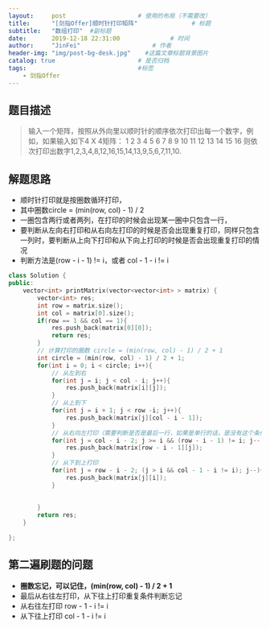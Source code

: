 ```yaml
---
layout:     post                    # 使用的布局（不需要改） 
title:      "[剑指Offer]顺时针打印矩阵"               # 标题  
subtitle:   "数组打印"  #副标题 
date:       2019-12-18 22:31:00              # 时间 
author:     "JinFei"                    # 作者 
header-img: "img/post-bg-desk.jpg"    #这篇文章标题背景图片 
catalog: true                       # 是否归档 
tags:                               #标签     
    - 剑指Offer 
---
```


## 题目描述
> 输入一个矩阵，按照从外向里以顺时针的顺序依次打印出每一个数字，例如，如果输入如下4 X 4矩阵： 1 2 3 4 5 6 7 8 9 10 11 12 13 14 15 16 则依次打印出数字1,2,3,4,8,12,16,15,14,13,9,5,6,7,11,10.

## 解题思路

- 顺时针打印就是按圈数循环打印，
- 其中圈数circle = (min(row, col) - 1) / 2 
- 一圈包含两行或者两列，在打印的时候会出现某一圈中只包含一行，
- 要判断从左向右打印和从右向左打印的时候是否会出现重复打印，同样只包含一列时，要判断从上向下打印和从下向上打印的时候是否会出现重复打印的情况
- 判断方法是(row - i - 1) != i，或者 col - 1 - i != i

```C++
class Solution {
public:
    vector<int> printMatrix(vector<vector<int> > matrix) {
        vector<int> res;
        int row = matrix.size();
        int col = matrix[0].size();
        if(row == 1 && col == 1){
            res.push_back(matrix[0][0]);
            return res;
        }
        // 计算打印的圈数 circle = (min(row, col) - 1) / 2 + 1
        int circle = (min(row, col) - 1) / 2 + 1;
        for(int i = 0; i < circle; i++){
            // 从左到右
            for(int j = i; j < col - i; j++){
                res.push_back(matrix[i][j]);
            }
            // 从上到下
            for(int j = i + 1; j < row -i; j++){
                res.push_back(matrix[j][col - i - 1]);
            }
            // 从右向左打印（需要判断是否是最后一行，如果是单行的话，是没有这个条件的）
            for(int j = col - i - 2; j >= i && (row - i - 1) != i; j--){
                res.push_back(matrix[row - i - 1][j]);
            }
            // 从下到上打印
            for(int j = row - i - 2; (j > i && col - 1 - i != i); j--){
                res.push_back(matrix[j][i]);
            }
                                        
            
        }
        return res;
    }
    
};
```


## 第二遍刷题的问题

- **圈数忘记，可以记住，(min(row, col) - 1) / 2 + 1**
- 最后从右往左打印，从下往上打印重复条件判断忘记
- 从右往左打印  row - 1 - i != i
- 从下往上打印  col - 1 - i != i

  